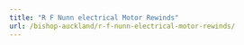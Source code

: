 ```yaml
---
title: "R F Nunn electrical Motor Rewinds"
url: /bishop-auckland/r-f-nunn-electrical-motor-rewinds/
---
```

